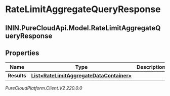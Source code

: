 # RateLimitAggregateQueryResponse

## ININ.PureCloudApi.Model.RateLimitAggregateQueryResponse

## Properties

|Name | Type | Description | Notes|
|------------ | ------------- | ------------- | -------------|
| **Results** | [**List&lt;RateLimitAggregateDataContainer&gt;**](RateLimitAggregateDataContainer) |  | [optional] |



_PureCloudPlatform.Client.V2 220.0.0_
